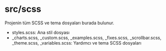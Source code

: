 # src/scss

Projenin tüm SCSS ve tema dosyaları burada bulunur.

- styles.scss: Ana stil dosyası
- _charts.scss, _custom.scss, _examples.scss, _fixes.scss, _scrollbar.scss, _theme.scss, _variables.scss: Yardımcı ve tema SCSS dosyaları
